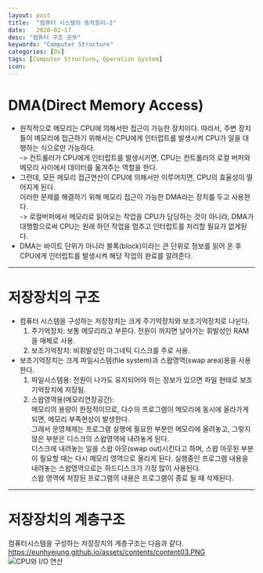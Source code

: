 ```yaml
---
layout: post
title:  "컴퓨터 시스템의 동작원리-2"
date:   2020-02-17
desc: "컴퓨터 구조 공부"
keywords: "Computer Structure"
categories: [Os]
tags: [Computer Structure, Operation System]
icon: 
---
```


# DMA(Direct Memory Access)
* 원칙적으로 메모리는 CPU에 의해서만 접근이 가능한 장치이다. 따라서, 주변 장치들이 메모리에 접근하기 위해서는 CPU에게 인터럽트를 발생시켜 CPU가 일을 대행하는 식으로만 가능하다.   
  -> 컨트롤러가 CPU에게 인터럽트를 발생시키면, CPU는 컨트롤러의 로컬 버퍼와 메모리 사이에서 데이터를 옮겨주는 역할을 한다.
* 그런데, 모든 메모리 접근연산이 CPU에 의해서만 이루어지면, CPU의 효율성이 떨어지게 된다.   
  이러한 문제를 해결하기 위해 메모리 접근이 가능한 DMA라는 장치를 두고 사용한다.   
  -> 로컬버퍼에서 메모리로 읽어오는 작업을 CPU가 담당하는 것이 아니라, DMA가 대행함으로써 CPU는 원래 하던 작업을 멈추고 인터럽트를 처리할 필요가 없게된다.
* DMA는 바이트 단위가 아니라 블록(block)이라는 큰 단위로 정보를 읽어 온 후 CPU에게 인터럽트를 발생시켜 해당 작업의 완료를 알려준다.   
   
---   
   
# 저장장치의 구조
* 컴퓨터 시스템을 구성하는 저장장치는 크게 주기억장치와 보조기억장치로 나뉜다.   
  1. 주기억장치: 보통 메모리라고 부른다. 전원이 꺼지면 날아가는 휘발성인 RAM을 매체로 사용.
  2. 보조기억장치: 비휘발성인 마그네틱 디스크를 주로 사용.
* 보조기억장치는 크게 파일시스템(file system)과 스왑영역(swap area)용을 사용한다.   
    1. 파일시스템용: 전원이 나가도 유지되어야 하는 정보가 있으면 파일 현태로 보조기억장치에 저장됨.
    2. 스왑영역용(메모리연장공간):   
      메모리의 용량이 한정적이므로, 다수의 프로그램이 메모리에 동시에 올라가게 되면, 메모리 부족현상이 발생한다.   
      그래서 운영체제는 프로그램 실행에 필요한 부분만 메모리에 올려놓고, 그렇지 않은 부분은 디스크의 스왑영역에 내려놓게 된다.   
      디스크에 내려놓는 일을 스왑 아웃(swap out)시킨다고 하며, 스왑 아웃된 부분이 필요할 때는 다시 메모리 영역으로 올리게 된다. 실행중인 프로그램 내용을 내려놓는 스왑영역으로는 하드디스크가 가장 많이 사용된다.   
      스왑 영역에 저장된 프로그램의 내용은 프로그램이 종료 될 때 삭제된다.   
   
---   
   
# 저장장치의 계층구조
컴퓨터시스템을 구성하는 저장장치의 계층구조는 다음과 같다.   
https://eunhyejung.github.io/assets/contents/content03.PNG
![CPU와 I/O 연산](https://eunhyejung.github.io/assets/contents/content02.PNG)
